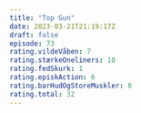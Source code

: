```yaml
---
title: "Top Gun"
date: 2023-03-21T21:19:17Z
draft: false
episode: 73
rating.vildeVåben: 7
rating.stærkeOneliners: 10
rating.fedSkurk: 1
rating.episkAction: 6
rating.barHudOgStoreMuskler: 8
rating.total: 32
---
```


